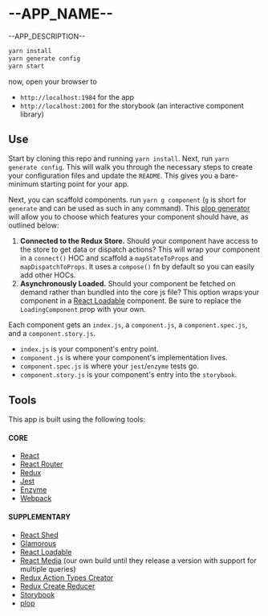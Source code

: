 # --APP_NAME--

--APP_DESCRIPTION--

```sh
yarn install
yarn generate config
yarn start
```

now, open your browser to

- `http://localhost:1984` for the app
- `http://localhost:2001` for the storybook (an interactive component library)

## Use

Start by cloning this repo and running `yarn install`. Next, run `yarn generate
config`. This will walk you through the necessary steps to create your
configuration files and update the `README`. This gives you a bare-minimum
starting point for your app.

Next, you can scaffold components. run `yarn g component` (`g` is short for
`generate` and can be used as such in any command). This [plop
generator](http://ghub.io/plop) will allow you to choose which features your
component should have, as outlined below:

1. __Connected to the Redux Store.__ Should your component have access to the
   store to get data or dispatch actions? This will wrap your component in
   a `connect()` HOC and scaffold a `mapStateToProps` and `mapDispatchToProps`.
   It uses a `compose()` fn by default so you can easily add other HOCs.
2. __Asynchronously Loaded.__ Should your component be fetched on demand rather
   than bundled into the core js file? This option wraps your component in a
   [React Loadable](http://ghub.io/react-loadable) component. Be sure to replace the
   `LoadingComponent` prop with your own.

Each component gets an `index.js`, a `component.js`, a `component.spec.js`, and
a `component.story.js`.

- `index.js` is your component's entry point.
- `component.js` is where your component's implementation lives.
- `component.spec.js` is where your `jest`/`enzyme` tests go.
- `component.story.js` is your component's entry into the `storybook`.

## Tools

This app is built using the following tools:

#### CORE

- [React](http://ghub.io/react)
- [React Router](http://ghub.io/react-router)
- [Redux](http://ghub.io/redux)
- [Jest](http://ghub.io/jest)
- [Enzyme](http://ghub.io/enzyme)
- [Webpack](http://ghub.io/webpack)

#### SUPPLEMENTARY

- [React Shed](http://ghub.io/react-shed)
- [Glamorous](http://ghub.io/glamorous)
- [React Loadable](http://ghub.io/react-loadable)
- [React Media](http://ghub.io/react-media) (our own build until they release
  a version with support for multiple queries)
- [Redux Action Types Creator](http://ghub.io/redux-action-types-creator)
- [Redux Create Reducer](http://ghub.io/redux-create-reducer)
- [Storybook](//github.com/kadirahq/react-storybook)
- [plop](http://ghub.io/plop)
